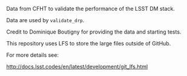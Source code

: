 Data from CFHT to validate the performance of the LSST DM stack.

Data are used by `validate_drp`.

Credit to Dominique Boutigny for providing the data and starting tests.

This repository uses LFS to store the large files outside of GitHub.

For more details see:

http://docs.lsst.codes/en/latest/development/git_lfs.html
